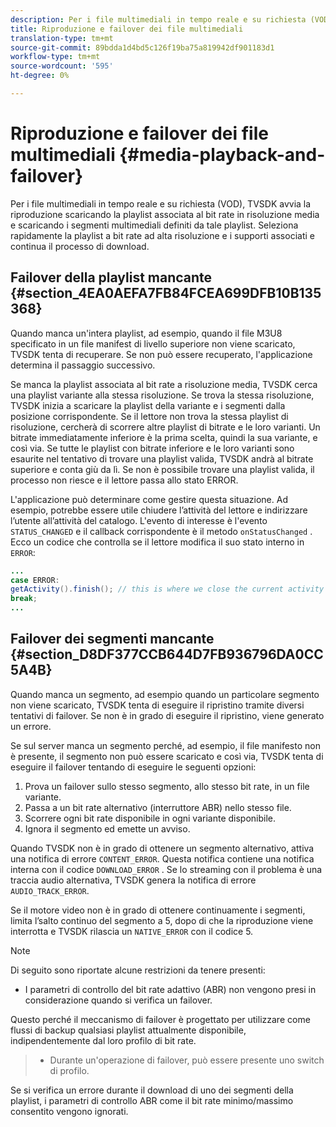```yaml
---
description: Per i file multimediali in tempo reale e su richiesta (VOD), TVSDK avvia la riproduzione scaricando la playlist associata al bit rate in risoluzione media e scaricando i segmenti multimediali definiti da tale playlist. Seleziona rapidamente la playlist a bit rate ad alta risoluzione e i supporti associati e continua il processo di download.
title: Riproduzione e failover dei file multimediali
translation-type: tm+mt
source-git-commit: 89bdda1d4bd5c126f19ba75a819942df901183d1
workflow-type: tm+mt
source-wordcount: '595'
ht-degree: 0%

---
```



# Riproduzione e failover dei file multimediali {#media-playback-and-failover}

Per i file multimediali in tempo reale e su richiesta (VOD), TVSDK avvia la riproduzione scaricando la playlist associata al bit rate in risoluzione media e scaricando i segmenti multimediali definiti da tale playlist. Seleziona rapidamente la playlist a bit rate ad alta risoluzione e i supporti associati e continua il processo di download.

## Failover della playlist mancante {#section_4EA0AEFA7FB84FCEA699DFB10B135368}

Quando manca un&#39;intera playlist, ad esempio, quando il file M3U8 specificato in un file manifest di livello superiore non viene scaricato, TVSDK tenta di recuperare. Se non può essere recuperato, l&#39;applicazione determina il passaggio successivo.

Se manca la playlist associata al bit rate a risoluzione media, TVSDK cerca una playlist variante alla stessa risoluzione. Se trova la stessa risoluzione, TVSDK inizia a scaricare la playlist della variante e i segmenti dalla posizione corrispondente. Se il lettore non trova la stessa playlist di risoluzione, cercherà di scorrere altre playlist di bitrate e le loro varianti. Un bitrate immediatamente inferiore è la prima scelta, quindi la sua variante, e così via. Se tutte le playlist con bitrate inferiore e le loro varianti sono esaurite nel tentativo di trovare una playlist valida, TVSDK andrà al bitrate superiore e conta giù da lì. Se non è possibile trovare una playlist valida, il processo non riesce e il lettore passa allo stato ERROR.

L&#39;applicazione può determinare come gestire questa situazione. Ad esempio, potrebbe essere utile chiudere l’attività del lettore e indirizzare l’utente all’attività del catalogo. L&#39;evento di interesse è l&#39;evento `STATUS_CHANGED` e il callback corrispondente è il metodo `onStatusChanged` . Ecco un codice che controlla se il lettore modifica il suo stato interno in `ERROR`:

```java
... 
case ERROR: 
getActivity().finish(); // this is where we close the current activity (the Player activity) 
break; 
...
```

## Failover dei segmenti mancante {#section_D8DF377CCB644D7FB936796DA0CC5A4B}

Quando manca un segmento, ad esempio quando un particolare segmento non viene scaricato, TVSDK tenta di eseguire il ripristino tramite diversi tentativi di failover. Se non è in grado di eseguire il ripristino, viene generato un errore.

Se sul server manca un segmento perché, ad esempio, il file manifesto non è presente, il segmento non può essere scaricato e così via, TVSDK tenta di eseguire il failover tentando di eseguire le seguenti opzioni:

1. Prova un failover sullo stesso segmento, allo stesso bit rate, in un file variante.
1. Passa a un bit rate alternativo (interruttore ABR) nello stesso file.
1. Scorrere ogni bit rate disponibile in ogni variante disponibile.
1. Ignora il segmento ed emette un avviso.

Quando TVSDK non è in grado di ottenere un segmento alternativo, attiva una notifica di errore `CONTENT_ERROR`. Questa notifica contiene una notifica interna con il codice `DOWNLOAD_ERROR` . Se lo streaming con il problema è una traccia audio alternativa, TVSDK genera la notifica di errore `AUDIO_TRACK_ERROR`.

Se il motore video non è in grado di ottenere continuamente i segmenti, limita l’salto continuo del segmento a 5, dopo di che la riproduzione viene interrotta e TVSDK rilascia un `NATIVE_ERROR` con il codice 5.

>[!NOTE]
>
>Di seguito sono riportate alcune restrizioni da tenere presenti:
>
>* I parametri di controllo del bit rate adattivo (ABR) non vengono presi in considerazione quando si verifica un failover.
>
>  
Questo perché il meccanismo di failover è progettato per utilizzare come flussi di backup qualsiasi playlist attualmente disponibile, indipendentemente dal loro profilo di bit rate.
>* Durante un&#39;operazione di failover, può essere presente uno switch di profilo.
>
>  
Se si verifica un errore durante il download di uno dei segmenti della playlist, i parametri di controllo ABR come il bit rate minimo/massimo consentito vengono ignorati.


